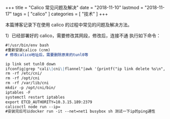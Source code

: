 +++
title = "Calico 常见问题及解决"
date = "2018-11-10"
lastmod = "2018-11-17"
tags = [
    "calico"
]
categories = [
    "技术"
]
+++

本篇博客记录下在使用 calico 的过程中常见的问题及解决方法。

<!--more-->

1）已经部署好的 calico，需要修改其网段，修改后，连接不通
执行如下命令：
```markdown
#!/usr/bin/env bash
#重新安装calico (cnm)
# 修改calico地址后，需要删除原来的tunl0等

ip link set tunl0 down
ifconfig|grep "cali\|cni\|flannel"|awk '{printf("ip link delete %s\n", $1)}'|sh
rm -rf /etc/cni/
rm -rf /opt/cni
rm -rf /var/lib/cni
mkdir -p /opt/cni/bin/
iptables -F
systemctl restart iptables
export ETCD_AUTHORITY=10.3.15.189:2379
calicoctl node run --ip=
#安装完后可以docker run -it --net=net1 busybox sh 测试一下ip的ping通性
```
